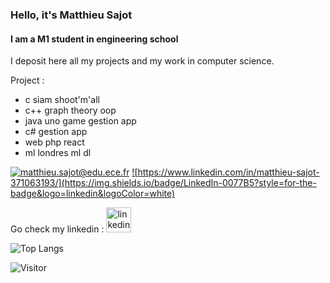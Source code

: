 ### Hello, it's Matthieu Sajot
#### I am a M1 student in engineering school   

I deposit here all my projects and my work in computer science.

Project :
- c
  siam
  shoot'm'all
- c++
  graph theory
  oop
- java
  uno game
  gestion app
- c#
  gestion app
- web
    php
    react
- ml
    londres
    ml
    dl

<a href="mailto:matthieu.sajot@edu.ece.fr">![matthieu.sajot@edu.ece.fr](https://img.shields.io/badge/Gmail-D14836?style=for-the-badge&logo=gmail&logoColor=white)</a>
<a href="<https://www.linkedin.com/in/matthieu-sajot-371063193/>">![https://www.linkedin.com/in/matthieu-sajot-371063193/](https://img.shields.io/badge/LinkedIn-0077B5?style=for-the-badge&logo=linkedin&logoColor=white)</a>  

Go check my linkedin : [<img src='https://cdn.jsdelivr.net/npm/simple-icons@3.0.1/icons/linkedin.svg' alt='linkedin' height='40'>](https://www.linkedin.com/in/matthieu-sajot-371063193/)  
  
![Top Langs](https://github-readme-stats.vercel.app/api/top-langs/?username=Cambelau&layout=compact)
    
![Visitor](https://visitor-badge.laobi.icu/badge?page_id=Cambelau.Cambelau)
